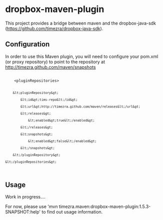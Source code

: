 dropbox-maven-plugin
====================================================

This project provides a bridge between maven and the dropbox-java-sdk (https://github.com/timezra/dropbox-java-sdk).

Configuration
----------------------------------------------------
In order to use this Maven plugin, you will need to configure your pom.xml (or proxy repository) to point to the repository at http://timezra.github.com/maven/snapshots

<code lang="xml">
    &lt;pluginRepositories&gt;

        &lt;pluginRepository&gt;

            &lt;id&gt;tims-repo&lt;/id&gt;

            &lt;url&gt;http://timezra.github.com/maven/releases&lt;/url&gt;

            &lt;releases&gt;

                &lt;enabled&gt;true&lt;/enabled&gt;

            &lt;/releases&gt;

            &lt;snapshots&gt;

                &lt;enabled&gt;false&lt;/enabled&gt;

            &lt;/snapshots&gt;

        &lt;/pluginRepository&gt;

    &lt;/pluginRepositories&gt;
</code>

Usage
----------------------------------------------------
Work in progress....

For now, please use 'mvn timezra.maven:dropbox-maven-plugin:1.5.3-SNAPSHOT:help' to find out usage information.


